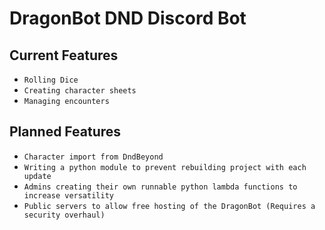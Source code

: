 # DragonBot DND Discord Bot
## Current Features
 - `Rolling Dice`
 - `Creating character sheets`
 - `Managing encounters`

## Planned Features

 - `Character import from DndBeyond`
 - `Writing a python module to prevent rebuilding project with each update`
 - `Admins creating their own runnable python lambda functions to increase versatility`
 - `Public servers to allow free hosting of the DragonBot (Requires a security overhaul)`

